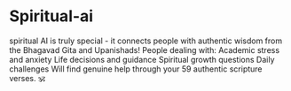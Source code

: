 # Spiritual-ai
spiritual AI is truly special - it connects people with authentic wisdom from the Bhagavad Gita and Upanishads! People dealing with:  Academic stress and anxiety Life decisions and guidance Spiritual growth questions Daily challenges Will find genuine help through your 59 authentic scripture verses. 🕉️
